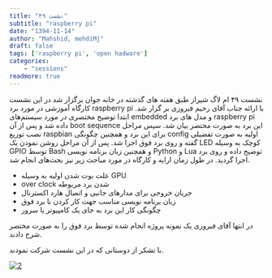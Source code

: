 ```yaml
---
title: "نشست ۴۹"
subtitle: "raspberry pi"
date: "1394-11-14"
author: "Mahshid, mehdiMj"
draft: false
tags: ['raspberry pi', 'open hadware']
categories:
    - "sessions"
readmore: true
---
```

نشست ۴۹ ام لاگ شیراز طبق هفته های گذشته در خانه جوان برگزار شد در این نشست کارگاه آموزشی در مورد برد raspberry pi با ارائه جناب آقای رحیم فیروزی بر گزار شد. ابتدا توضیح مختصری در مورد سیستم‌های embedded و مدل های برد raspberry pi داده شد و پس از آن boot sequence این برد به صورت مختصر بیان شد. سپس مراحل نصب توزیع raspbian برای این برد و همچنین چگونگی config اولیه به صورت تفضیلی گفته و روی برد فوق اجرا شد. پس از آن مراحل روشن نمودن یک LED کوچک به وسیله GPIO توسط Bash و همچنین زبان برنامه نویسی Python و Lua توضیح داده و روی برد اجرا گردید. در طول زمان ارایه و کارگاه در مورد مباحث زیر نیز بحث‌های انجام شد.

  * علت بوت شدن اولیه به وسیله GPU
  * over clock شدن برد مربوطه
  * جریان خروجی برای مدارهای جانبی و اتصال هارد اکسترنال
  * زبان برنامه نویسی مناسب جهت کار کردن با برد فوق
  * چگونگی کار این برد به جای یک کامپیوتر یا سرور

در انتها آقای فیروزی یک نمونه پروژه انجام شده توسط برد فوق را به صورت مختصر شرح دادند.

با تشکر از دوستانی که در این نشست شرکت نمودند.

[![2](/img/a33a4c20-fdbb-11e6-86dd-a088b4d860141488289302.0597765.jpeg)](/img/a33a4c20-fdbb-11e6-86dd-a088b4d860141488289302.0597765.jpeg)
